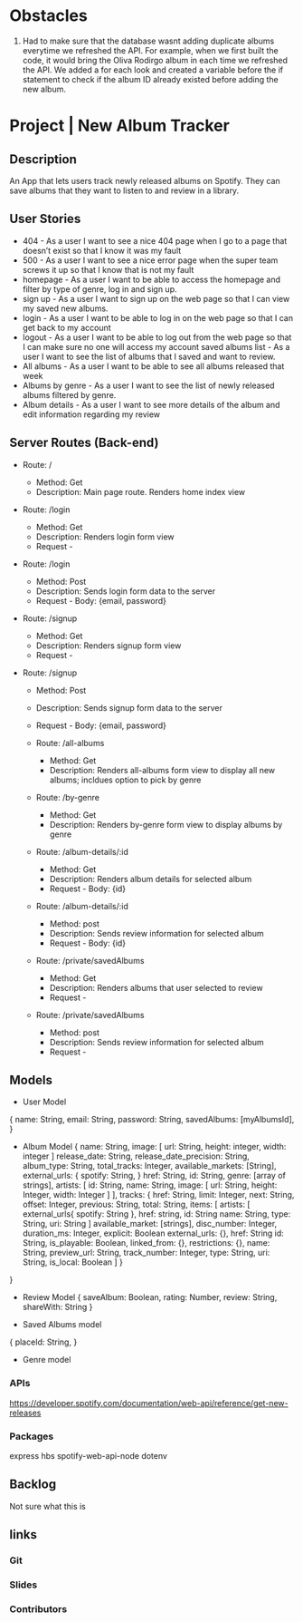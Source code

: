 # Obstacles
1. Had to make sure that the database wasnt adding duplicate albums everytime we refreshed the API. For example, when we first built the code, it would bring the Oliva Rodirgo album in each time we refreshed the API. We added a for each look and created a variable before the if statement to check if the album ID already existed before adding the new album.


# Project | New Album Tracker


## Description

An App that lets users track newly released albums on Spotify. They can save albums that they want to listen to and review in a library. 

## User Stories
- 404 - As a user I want to see a nice 404 page when I go to a page that doesn’t exist so that I know it was my fault
- 500 - As a user I want to see a nice error page when the super team screws it up so that I know that is not my fault
- homepage - As a user I want to be able to access the homepage and filter by type of genre, log in and sign up.
- sign up - As a user I want to sign up on the web page so that I can view my saved new albums.
- login - As a user I want to be able to log in on the web page so that I can get back to my account
- logout - As a user I want to be able to log out from the web page so that I can make sure no one will access my account
saved albums list - As a user I want to see the list of albums that I saved and want to review.
- All albums - As a user I want to be able to see all albums released that week
- Albums by genre - As a user I want to see the list of newly released albums filtered by genre.
- Album details - As a user I want to see more details of the album and edit information regarding my review

## Server Routes (Back-end)

- Route: /
  - Method: Get
  - Description: Main page route. Renders home index view

- Route: /login
  - Method: Get
  - Description: Renders login form view
  - Request - 

- Route: /login
  - Method: Post
  - Description: Sends login form data to the server
  - Request - Body: {email, password}

- Route: /signup
  - Method: Get
  - Description: Renders signup form view
  - Request - 

- Route: /signup
  - Method: Post
  - Description: Sends signup form data to the server
  - Request - Body: {email, password}

  - Route: /all-albums
    - Method: Get
    - Description: Renders all-albums form view to display all new albums; incldues option to pick by genre 

  - Route: /by-genre
    - Method: Get
    - Description: Renders by-genre form view to display albums by genre

  - Route: /album-details/:id
    - Method: Get
    - Description: Renders album details for selected album
    - Request - Body: {id}

  - Route: /album-details/:id
    - Method: post
    - Description: Sends review information for selected album
    - Request - Body: {id}

    <!-- What does it mean to be private?  -->

  - Route: /private/savedAlbums
    - Method: Get
    - Description: Renders albums that user selected to review
    - Request -

  - Route: /private/savedAlbums
    - Method: post
    - Description: Sends review information for selected album
    - Request -
  


## Models

- User Model

{
  name: String,
  email: String,
  password: String,
  savedAlbums: [myAlbumsId],
}

- Album Model
{
  name: String,
  image: [
    url: String,
    height: integer,
    width: integer
  ]
  release_date: String,
  release_date_precision: String,
  album_type: String,
  total_tracks: Integer,
  available_markets: [String],
  external_urls: {
    spotify: String,
  }
  href: String,
  id: String,
  genre: [array of strings],
  artists: [
    id: String,
    name: String,
    image: [
      url: String,
      height: Integer,
      width: Integer
    ]
  ],
  tracks: {
    href: String,
    limit: Integer,
    next: String,
    offset: Integer,
    previous: String,
    total: String,
    items: [
      artists: [
        external_urls{
          spotify: String
        },
        href: string,
        id: String
        name: String,
        type: String,
        uri: String
      ]
      available_market: [strings],
      disc_number: Integer,
      duration_ms: Integer,
      explicit: Boolean
      external_urls: {},
      href: String
      id: String,
      is_playable: Boolean,
      linked_from: {},
      restrictions: {},
      name: String,
      preview_url: String,
      track_number: Integer,
      type: String,
      uri: String,
      is_local: Boolean
    ]
  }

}


- Review Model
{
saveAlbum: Boolean,
rating: Number,
review: String,
shareWith: String
}


- Saved Albums model

{
  placeId: String,
}

- Genre model





### APIs

https://developer.spotify.com/documentation/web-api/reference/get-new-releases

   
### Packages
express 
hbs 
spotify-web-api-node 
dotenv


## Backlog
Not sure what this is 

## links

### Git



### Slides


### Contributors




